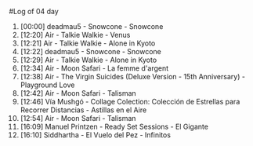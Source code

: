 #Log of 04 day

1. [00:00] deadmau5 - Snowcone - Snowcone
1. [12:20] Air - Talkie Walkie - Venus
1. [12:21] Air - Talkie Walkie - Alone in Kyoto
1. [12:22] deadmau5 - Snowcone - Snowcone
1. [12:29] Air - Talkie Walkie - Alone in Kyoto
1. [12:34] Air - Moon Safari - La femme d'argent
1. [12:38] Air - The Virgin Suicides (Deluxe Version - 15th Anniversary) - Playground Love
1. [12:42] Air - Moon Safari - Talisman
1. [12:46] Vía Mushgó - Collage Colection: Colección de Estrellas para Recorrer Distancias - Astillas en el Aire
1. [12:54] Air - Moon Safari - Talisman
1. [16:09] Manuel Printzen - Ready Set Sessions - El Gigante
1. [16:10] Siddhartha - El Vuelo del Pez - Infinitos
